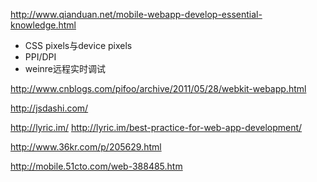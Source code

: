http://www.qianduan.net/mobile-webapp-develop-essential-knowledge.html

+ CSS pixels与device pixels
+ PPI/DPI
+ weinre远程实时调试

http://www.cnblogs.com/pifoo/archive/2011/05/28/webkit-webapp.html

http://jsdashi.com/

http://lyric.im/
http://lyric.im/best-practice-for-web-app-development/

http://www.36kr.com/p/205629.html

http://mobile.51cto.com/web-388485.htm
